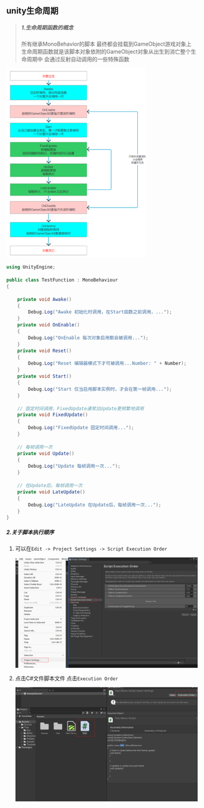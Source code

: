 ## unity生命周期

> ##### 1.生命周期函数的概念
>
> 所有继承MonoBehavior的脚本 最终都会挂载到GameObject游戏对象上
> 生命周期函数就是该脚本对象依附的GameObject对象从出生到消亡整个生命周期中
> 会通过反射自动调用的一些特殊函数

<img src="./../../assets/image-20240630210724268.png" alt="image-20240630210724268" style="zoom:50%;" />

```c#
using UnityEngine;

public class TestFunction : MonoBehaviour
{
     
    private void Awake()
    {
        Debug.Log("Awake 初始化时调用，在Start函数之前调用，...");
    }
    private void OnEnable()
    {
        Debug.Log("OnEnable 每次对象启用都会被调用...");
    }
    private void Reset()
    {
        Debug.Log("Reset 编辑器模式下才可被调用...Number: " + Number);
    }
    private void Start()
    {
        Debug.Log("Start 仅当启用脚本实例时，才会在第一帧调用...");
    }
    
    // 固定时间调用，FixedUpdate通常比Update更频繁地调用
    private void FixedUpdate()
    {
        Debug.Log("FixedUpdate 固定时间调用...");
    }
    
    // 每帧调用一次
    private void Update()
    {
        Debug.Log("Update 每帧调用一次...");
    }
    
    // 在Update后，每帧调用一次 
    private void LateUpdate()
    {
        Debug.Log("LateUpdate 在Update后，每帧调用一次...");
    }
}
```



##### 2.关于脚本执行顺序

1. 可以在`Edit -> Project Settings -> Script Execution Order`

   ![image-20240630212746278](./../../assets/image-20240630212746278.png)

2. 点击C#文件脚本文件 点击`Execution Order`

   ![image-20240630212853835](./../../assets/image-20240630212853835.png)
